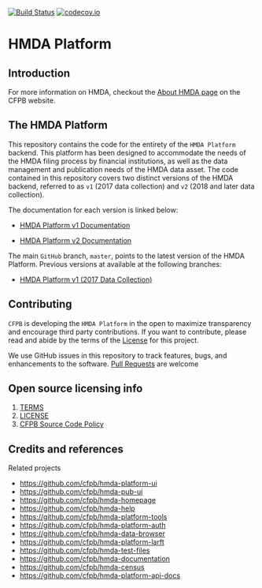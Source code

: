 [![Build Status](https://travis-ci.org/cfpb/hmda-platform.svg?branch=master)](https://travis-ci.org/cfpb/hmda-platform) [![codecov.io](https://codecov.io/github/cfpb/hmda-platform/coverage.svg?branch=master)](https://codecov.io/github/cfpb/hmda-platform?branch=master)

# HMDA Platform

## Introduction

For more information on HMDA, checkout the [About HMDA page](http://www.consumerfinance.gov/data-research/hmda/learn-more) on the CFPB website.

## The HMDA Platform

This repository contains the code for the entirety of the `HMDA Platform` backend. This platform has been designed to accommodate the needs of the HMDA filing process by financial institutions, as well as the data management and publication needs of the HMDA data asset.
The code contained in this repository covers two distinct versions of the HMDA backend, referred to as `v1` (2017 data collection) and `v2` (2018 and later data collection).

The documentation for each version is linked below:

* [HMDA Platform v1 Documentation](docs/v1/README.md)

* [HMDA Platform v2 Documentation](docs/v2/README.md)

The main `GitHub` branch, `master`, points to the latest version of the HMDA Platform. Previous versions at available at the following branches:

* [HMDA Platform v1 (2017 Data Collection)](https://github.com/cfpb/hmda-platform/tree/v1.x)


## Contributing

`CFPB` is developing the `HMDA Platform` in the open to maximize transparency and encourage third party contributions. If you want to contribute, please read and abide by the terms of the [License](LICENSE) for this project.

We use GitHub issues in this repository to track features, bugs, and enhancements to the software. [Pull Requests](https://help.github.com/articles/using-pull-requests/) are welcome

## Open source licensing info
1. [TERMS](TERMS.md)
2. [LICENSE](LICENSE)
3. [CFPB Source Code Policy](https://github.com/cfpb/source-code-policy/)

## Credits and references

Related projects
  - https://github.com/cfpb/hmda-platform-ui
  - https://github.com/cfpb/hmda-pub-ui
  - https://github.com/cfpb/hmda-homepage
  - https://github.com/cfpb/hmda-help
  - https://github.com/cfpb/hmda-platform-tools
  - https://github.com/cfpb/hmda-platform-auth
  - https://github.com/cfpb/hmda-data-browser
  - https://github.com/cfpb/hmda-platform-larft
  - https://github.com/cfpb/hmda-test-files
  - https://github.com/cfpb/hmda-documentation
  - https://github.com/cfpb/hmda-census
  - https://github.com/cfpb/hmda-platform-api-docs

